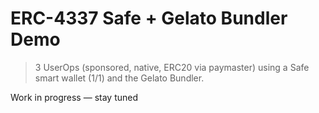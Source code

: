# ERC-4337 Safe + Gelato Bundler Demo

> 3 UserOps (sponsored, native, ERC20 via paymaster) using a Safe smart wallet (1/1) and the Gelato Bundler.

Work in progress — stay tuned 
